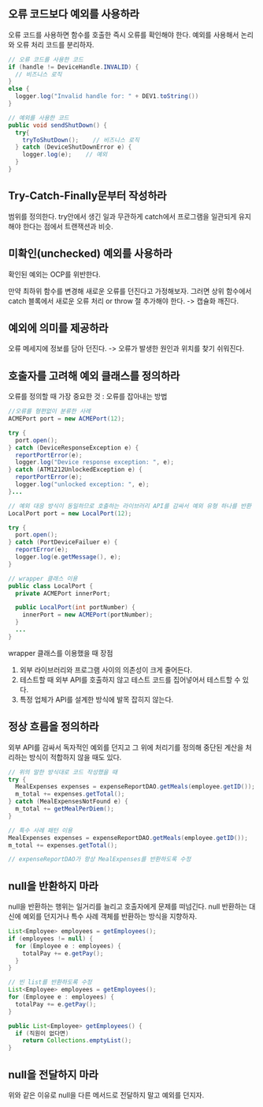 ## 오류 코드보다 예외를 사용하라

오류 코드를 사용하면 함수를 호출한 즉시 오류를 확인해야 한다.
예외를 사용해서 논리와 오류 처리 코드를 분리하자.

```java
// 오류 코드를 사용한 코드
if (handle != DeviceHandle.INVALID) {
  // 비즈니스 로직
}
else {
  logger.log("Invalid handle for: " + DEV1.toString())
}

// 예외를 사용한 코드
public void sendShutDown() {
  try{
    tryToShutDown();    // 비즈니스 로직
  } catch (DeviceShutDownError e) {
    logger.log(e);    // 예외
  }
}
```

## Try-Catch-Finally문부터 작성하라

범위를 정의한다.
try안에서 생긴 일과 무관하게 catch에서 프로그램을 일관되게 유지해야 한다는 점에서 트랜잭션과 비슷.

## 미확인(unchecked) 예외를 사용하라

확인된 예외는 OCP를 위반한다.

만약 최하위 함수를 변경해 새로운 오류를 던진다고 가정해보자. 그러면 상위 함수에서 catch 블록에서 새로운 오류 처리 or throw 절 추가해야 한다. -> 캡슐화 깨진다.

## 예외에 의미를 제공하라

오류 메세지에 정보를 담아 던진다. -> 오류가 발생한 원인과 위치를 찾기 쉬워진다.

## 호출자를 고려해 예외 클래스를 정의하라

오류를 정의할 때 가장 중요한 것 : 오류를 잡아내는 방법

```java
//오류를 형편없이 분류한 사례
ACMEPort port = new ACMEPort(12);

try {
  port.open();
} catch (DeviceResponseException e) {
  reportPortError(e);
  logger.log("Device response exception: ", e);
} catch (ATM1212UnlockedException e) {
  reportPortError(e);
  logger.log("unlocked exception: ", e);
}...

// 예외 대응 방식이 동일하므로 호출하는 라이브러리 API를 감싸서 예외 유형 하나를 반환
LocalPort port = new LocalPort(12);

try {
  port.open();
} catch (PortDeviceFailuer e) {
  reportError(e);
  logger.log(e.getMessage(), e);
}

// wrapper 클래스 이용
public class LocalPort {
  private ACMEPort innerPort;

  public LocalPort(int portNumber) {
    innerPort = new ACMEPort(portNumber);
  }
  ...
}

```

wrapper 클래스를 이용했을 때 장점
1. 외부 라이브러리와 프로그램 사이의 의존성이 크게 줄어든다.
2. 테스트할 때 외부 API를 호출하지 않고 테스트 코드를 집어넣어서 테스트할 수 있다.
3. 특정 업체가 API를 설계한 방식에 발목 잡히지 않는다.

## 정상 흐름을 정의하라

외부 API를 감싸서 독자적인 예외를 던지고 그 위에 처리기를 정의해 중단된 계산을 처리하는 방식이 적합하지 않을 때도 있다.

```java
// 위의 말한 방식대로 코드 작성했을 때
try {
  MealExpenses expenses = expenseReportDAO.getMeals(employee.getID());
  m_total += expenses.getTotal();
} catch (MealExpensesNotFound e) {
  m_total += getMealPerDiem();
}

// 특수 사례 패턴 이용
MealExpenses expenses = expenseReportDAO.getMeals(employee.getID());
m_total += expenses.getTotal();

// expenseReportDAO가 항상 MealExpenses를 반환하도록 수정
```

## null을 반환하지 마라

null을 반환하는 행위는 일거리를 늘리고 호출자에게 문제를 떠넘긴다. null 반환하는 대신에 예외를 던지거나 특수 사례 객체를 반환하는 방식을 지향하자.

```java
List<Employee> employees = getEmployees();
if (employees != null) {
  for (Employee e : employees) {
    totalPay += e.getPay();
  }
}

// 빈 list를 반환하도록 수정
List<Employee> employees = getEmployees();
for (Employee e : employees) {
  totalPay += e.getPay();
}

public List<Employee> getEmployees() {
  if (직원이 없다면)
    return Collections.emptyList();
}
```

## null을 전달하지 마라

위와 같은 이유로 null을 다른 메서드로 전달하지 말고 예외를 던지자.
